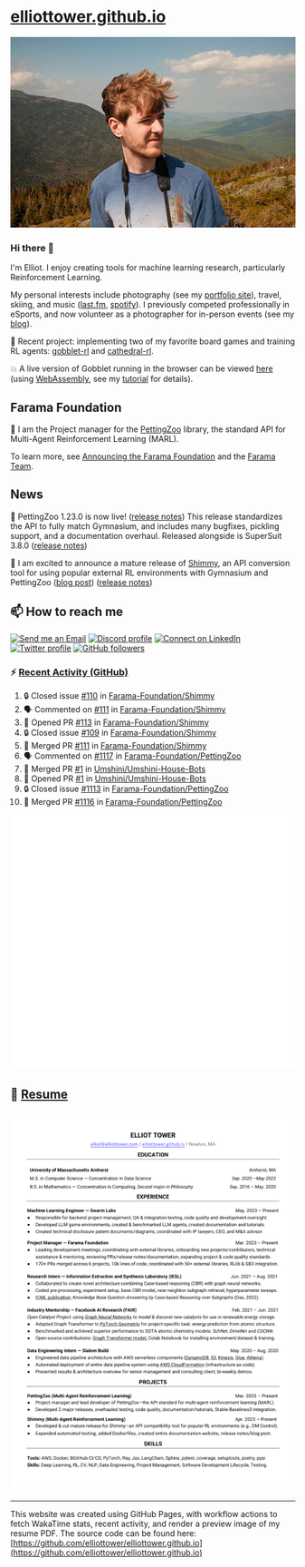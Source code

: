 # [elliottower.github.io](https://github.com/elliottower/elliottower.github.io)

[![A wild Elliot on Mt Washington](https://raw.githubusercontent.com/elliottower/elliottower.github.io/main/src/jpg/DSCF7539-600px.jpg?raw=true)](https://raw.githubusercontent.com/elliottower/elliottower.github.io/main/src/jpg/DSCF7539.jpg?raw=true)

### Hi there 👋

I'm Elliot. I enjoy creating tools for machine learning research, particularly Reinforcement Learning.

My personal interests include photography (see my [portfolio site](https://www.elliottower.com/)), travel, skiing, and music ([last.fm](https://www.last.fm/user/ajsdlfkwer), [spotify](https://open.spotify.com/user/12132818380)). I previously competed professionally in eSports, and now volunteer as a photographer for in-person events (see my [blog](https://www.elliottower.com/stories/?category=events)).

🤖 Recent project: implementing two of my favorite board games and training RL agents: [gobblet-rl](https://github.com/elliottower/gobblet-rl) and [cathedral-rl](https://github.com/elliottower/cathedral-rl). 

💥 A live version of Gobblet running in the browser can be viewed [here](https://elliottower.github.io/gobblet-rl/) (using [WebAssembly](https://webassembly.org/), see my [tutorial](https://github.com/elliottower/gobblet-rl/blob/main/tutorials/WebAssembly/web_assembly.md) for details).

## Farama Foundation

🚀 I am the Project manager for the [PettingZoo](https://github.com/Farama-Foundation/PettingZoo) library, the standard API for Multi-Agent Reinforcement Learning (MARL). 

To learn more, see [Announcing the Farama Foundation](https://farama.org/Announcing-The-Farama-Foundation) and the [Farama Team](https://farama.org/team).

## News

🎉 PettingZoo 1.23.0 is now live! ([release notes](https://github.com/Farama-Foundation/PettingZoo/releases/tag/1.23.0)) This release standardizes the API to fully match Gymnasium, and includes many bugfixes, pickling support, and a documentation overhaul. Released alongside is SuperSuit 3.8.0 ([release notes](https://github.com/Farama-Foundation/SuperSuit/releases/tag/3.8.0)) 

<!-- ![GitHub Release Date](https://img.shields.io/github/release-date/Farama-Foundation/PettingZoo) -->

🎉 I am excited to announce a mature release of [Shimmy](https://github.com/Farama-Foundation/Shimmy), an API conversion tool for using popular external RL environments with Gymnasium and PettingZoo ([blog post](https://farama.org/Announcing-Shimmy)) ([release notes](https://github.com/Farama-Foundation/Shimmy/releases/tag/v1.0.0)) 

## 📫 How to reach me

 [![Send me an Email](https://img.shields.io/badge/email-elliot%40elliottower.com-blue)](mailto:elliot@elliottower.com)
 [![Discord profile](https://img.shields.io/badge/Discord-7289DA?style=flat&logo=discord&logoColor=white)](https://discord.com/users/83091537923145728)
 [![Connect on LinkedIn](https://img.shields.io/badge/--linkedin?label=LinkedIn&logo=LinkedIn&style=social)](https://www.linkedin.com/in/elliot-tower)
 [![Twitter profile](https://img.shields.io/twitter/follow/elliottower?style=social)](https://twitter.com/ElliotTower/)
 [![GitHub followers](https://img.shields.io/github/followers/elliottower?style=social)](https://github.com/elliottower/)

### ⚡ [Recent Activity (GitHub)](https://github.com/elliottower)

<!--START_SECTION:activity-->
1. 🔒 Closed issue [#110](https://github.com/Farama-Foundation/Shimmy/issues/110) in [Farama-Foundation/Shimmy](https://github.com/Farama-Foundation/Shimmy)
2. 🗣 Commented on [#111](https://github.com/Farama-Foundation/Shimmy/pull/111#issuecomment-1766682734) in [Farama-Foundation/Shimmy](https://github.com/Farama-Foundation/Shimmy)
3. 💪 Opened PR [#113](https://github.com/Farama-Foundation/Shimmy/pull/113) in [Farama-Foundation/Shimmy](https://github.com/Farama-Foundation/Shimmy)
4. 🔒 Closed issue [#109](https://github.com/Farama-Foundation/Shimmy/issues/109) in [Farama-Foundation/Shimmy](https://github.com/Farama-Foundation/Shimmy)
5. 🎉 Merged PR [#111](https://github.com/Farama-Foundation/Shimmy/pull/111) in [Farama-Foundation/Shimmy](https://github.com/Farama-Foundation/Shimmy)
6. 🗣 Commented on [#1117](https://github.com/Farama-Foundation/PettingZoo/issues/1117#issuecomment-1764716940) in [Farama-Foundation/PettingZoo](https://github.com/Farama-Foundation/PettingZoo)
7. 🎉 Merged PR [#1](https://github.com/Umshini/Umshini-House-Bots/pull/1) in [Umshini/Umshini-House-Bots](https://github.com/Umshini/Umshini-House-Bots)
8. 💪 Opened PR [#1](https://github.com/Umshini/Umshini-House-Bots/pull/1) in [Umshini/Umshini-House-Bots](https://github.com/Umshini/Umshini-House-Bots)
9. 🔒 Closed issue [#1113](https://github.com/Farama-Foundation/PettingZoo/issues/1113) in [Farama-Foundation/PettingZoo](https://github.com/Farama-Foundation/PettingZoo)
10. 🎉 Merged PR [#1116](https://github.com/Farama-Foundation/PettingZoo/pull/1116) in [Farama-Foundation/PettingZoo](https://github.com/Farama-Foundation/PettingZoo)
<!--END_SECTION:activity-->


<picture>
  <a href="https://metrics.lecoq.io/insights?user=elliottower">
   <img src="/github-metrics.svg" alt="Metrics">
  </a>
</picture>

## 📄 [Resume](https://elliottower.github.io/src/pdf/resume.pdf)

<!-- PDF-TO-MARKDOWN:START -->
![Page 1](src/png/page1.png "Page 1")
---
<!-- PDF-TO-MARKDOWN:END -->

----

This website was created using GitHub Pages, with workflow actions to fetch WakaTime stats, recent activity, and render a preview image of my resume PDF. The source code can be found here: [https://github.com/elliottower/elliottower.github.io](https://github.com/elliottower/elliottower.github.io)
